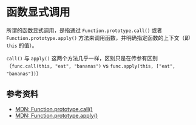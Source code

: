 # 函数显式调用

所谓的函数显式调用，是指通过 `Function.prototype.call()` 或者 `Function.prototype.apply()` 方法来调用函数，并明确指定函数的上下文（即 `this` 的值）。

`call()` 与 `apply()` 这两个方法几乎一样，区别只是在传参有区别（`func.call(this, "eat", "bananas")` vs `func.apply(this, ["eat", "bananas"])`）

## 参考资料

- [MDN: Function.prototype.call()](https://developer.mozilla.org/en-US/docs/Web/JavaScript/Reference/Global_Objects/Function/call)
- [MDN: Function.prototype.apply()](https://developer.mozilla.org/en-US/docs/Web/JavaScript/Reference/Global_Objects/Function/apply)
